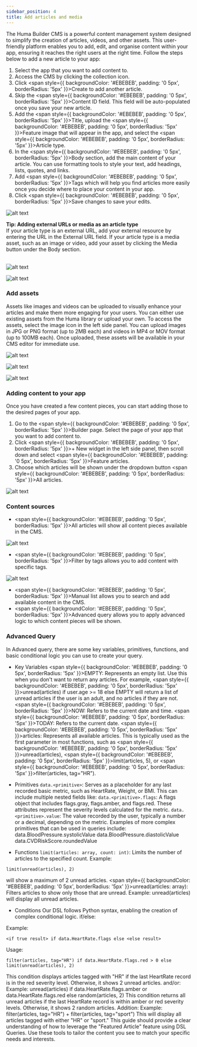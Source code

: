 ```yaml
---
sidebar_position: 4
title: Add articles and media
---
```

The Huma Builder CMS is a powerful content management system designed to simplify the creation of articles, videos, and other assets. This user-friendly platform enables you to add, edit, and organise content within your app, ensuring it reaches the right users at the right time. Follow the steps below to add a new article to your app:

1. Select the app that you want to add content to.
2. Access the CMS by clicking the collection icon.
3. Click <span style={{ backgroundColor: '#EBEBEB', padding: '0 5px', borderRadius: '5px' }}>Create</span> to add another article.
4. Skip the <span style={{ backgroundColor: '#EBEBEB', padding: '0 5px', borderRadius: '5px' }}>Content ID</span> field. This field will be auto-populated once you save your new article. 
5. Add the <span style={{ backgroundColor: '#EBEBEB', padding: '0 5px', borderRadius: '5px' }}>Title</span>, upload the <span style={{ backgroundColor: '#EBEBEB', padding: '0 5px', borderRadius: '5px' }}>Feature image</span> that will appear in the app, and select the <span style={{ backgroundColor: '#EBEBEB', padding: '0 5px', borderRadius: '5px' }}>Article type</span>. 
6. In the <span style={{ backgroundColor: '#EBEBEB', padding: '0 5px', borderRadius: '5px' }}>Body</span> section, add the main content of your article. You can use formatting tools to style your text, add headings, lists, quotes, and links. 
7. Add <span style={{ backgroundColor: '#EBEBEB', padding: '0 5px', borderRadius: '5px' }}>Tags</span> which will help you find articles more easily once you decide where to place your content in your app.
8. Click <span style={{ backgroundColor: '#EBEBEB', padding: '0 5px', borderRadius: '5px' }}>Save changes</span> to save your edits.

![alt text](<../assets/Creating content-0.png>)

<div style={{ backgroundColor: 'transparent', border: '1px solid #297A7A', borderBottomWidth: '3px', borderRightWidth: '3px', padding: '10px', borderRadius: '5px', marginBottom: '10px' }}>
  <strong>Tip: Adding external URLs or media as an article type</strong><br/>
  <span>If your article type is an external URL, add your external resource by entering the URL in the <span style={{ backgroundColor: '#EBEBEB', padding: '0 5px', borderRadius: '5px' }}>External URL</span> field. If your article type is a media asset, such as an image or video, add your asset by clicking the <span style={{ backgroundColor: '#EBEBEB', padding: '0 5px', borderRadius: '5px' }}>Media</span> button under the Body section.</span>
</div>

<br/>

![alt text](<../assets/Creating content-p1.png>)

![alt text](<../assets/Creating content- p2.png>)
### Add assets

Assets like images and videos can be uploaded to visually enhance your articles and make them more engaging for your users. You can either use existing assets from the Huma library or upload your own. To access the assets, select the image icon in the left side panel. You can upload images in JPG or PNG format (up to 2MB each) and videos in MP4 or MOV format (up to 100MB each). Once uploaded, these assets will be available in your CMS editor for immediate use.


![alt text](<../assets/Upload media-0.png>)

![alt text](<../assets/Upload media-1.png>)

![alt text](<../assets/Upload media-2.png>)
### Adding content to your app
 
Once you have created a few content pieces, you can start adding those to the desired pages of your app. 

1. Go to the <span style={{ backgroundColor: '#EBEBEB', padding: '0 5px', borderRadius: '5px' }}>Builder</span> page. Select the page of your app that you want to add content to. 
2. Click <span style={{ backgroundColor: '#EBEBEB', padding: '0 5px', borderRadius: '5px' }}>+ New widget</span> in the left side panel, then scroll down and select <span style={{ backgroundColor: '#EBEBEB', padding: '0 5px', borderRadius: '5px' }}>Feature articles</span>.
3. Choose which articles will be shown under the dropdown button <span style={{ backgroundColor: '#EBEBEB', padding: '0 5px', borderRadius: '5px' }}>All articles</span>.

![alt text](<../assets/Feature articles-0.png>)


### Content sources

- <span style={{ backgroundColor: '#EBEBEB', padding: '0 5px', borderRadius: '5px' }}>All articles</span> will show all content pieces available in the CMS.

![alt text](<../assets/Feature articles-1.png>)
- <span style={{ backgroundColor: '#EBEBEB', padding: '0 5px', borderRadius: '5px' }}>Filter by tags</span> allows you to add content with specific tags.
 
 ![alt text](<../assets/Feature articles-2.png>)
- <span style={{ backgroundColor: '#EBEBEB', padding: '0 5px', borderRadius: '5px' }}>Manual list</span> allows you to search and add available content in the CMS. 
- <span style={{ backgroundColor: '#EBEBEB', padding: '0 5px', borderRadius: '5px' }}>Advanced query</span> allows you to apply advanced logic to which content pieces will be shown.
  
### Advanced Query

In Advanced query, there are some key variables, primitives, functions, and basic conditional logic you can use to create your query.
- Key Variables
<span style={{ backgroundColor: '#EBEBEB', padding: '0 5px', borderRadius: '5px' }}>EMPTY</span>: Represents an empty list. Use this when you don't want to return any articles. For example, <span style={{ backgroundColor: '#EBEBEB', padding: '0 5px', borderRadius: '5px' }}>unread(articles) if user.age >= 18 else EMPTY</span> will return a list of unread articles if the user is an adult, and no articles if they are not.
<span style={{ backgroundColor: '#EBEBEB', padding: '0 5px', borderRadius: '5px' }}>NOW</span>: Refers to the current date and time.
<span style={{ backgroundColor: '#EBEBEB', padding: '0 5px', borderRadius: '5px' }}>TODAY</span>: Refers to the current date.
<span style={{ backgroundColor: '#EBEBEB', padding: '0 5px', borderRadius: '5px' }}>articles</span>: Represents all available articles. This is typically used as the first parameter in most functions, such as <span style={{ backgroundColor: '#EBEBEB', padding: '0 5px', borderRadius: '5px' }}>unread(articles)</span>, <span style={{ backgroundColor: '#EBEBEB', padding: '0 5px', borderRadius: '5px' }}>limit(articles, 5)</span>, or <span style={{ backgroundColor: '#EBEBEB', padding: '0 5px', borderRadius: '5px' }}>filter(articles, tag="HR")</span>.

- Primitives
`data.<primitive>`: Serves as a placeholder for any last recorded basic metric, such as HeartRate, Weight, or BMI. This can include multiple nested fields like:
`data.<primitive>.flags`: A flags object that includes flags.gray, flags.amber, and flags.red. These attributes represent the severity levels calculated for the metric.
`data.<primitive>.value`: The value recorded by the user, typically a number or a decimal, depending on the metric.
Examples of more complex primitives that can be used in queries include:
data.BloodPressure.systolicValue
data.BloodPressure.diastolicValue
data.CVDRiskScore.roundedValue

- Functions `limit(articles: array, count: int)`: Limits the number of articles to the specified count.
Example: 
```
limit(unread(articles), 2)
``` 
will show a maximum of 2 unread articles.
<span style={{ backgroundColor: '#EBEBEB', padding: '0 5px', borderRadius: '5px' }}>unread(articles: array)</span>: Filters articles to show only those that are unread.
Example: unread(articles) will display all unread articles.

- Conditions
Our DSL follows Python syntax, enabling the creation of complex conditional logic.
if/else:

Example: 
```
<if true result> if data.HeartRate.flags else <else result>
```
Usage: 
```
filter(articles, tag="HR") if data.HeartRate.flags.red > 0 else limit(unread(articles), 2)
```

This condition displays articles tagged with "HR" if the last HeartRate record is in the red severity level. Otherwise, it shows 2 unread articles.
and/or:
Example: unread(articles) if data.HeartRate.flags.amber or data.HeartRate.flags.red else random(articles, 2)
This condition returns all unread articles if the last HeartRate record is within amber or red severity levels. Otherwise, it shows 2 random articles.
Addition:
Example: filter(articles, tag="HR") + filter(articles, tag="sport")
This will display all articles tagged with either "HR" or "sport."
This guide should provide a clear understanding of how to leverage the "Featured Article" feature using DSL Queries. Use these tools to tailor the content you see to match your specific needs and interests.

